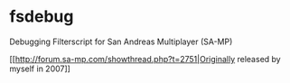 fsdebug
=======

Debugging Filterscript for San Andreas Multiplayer (SA-MP)


[[http://forum.sa-mp.com/showthread.php?t=2751|Originally released by myself in 2007]]
